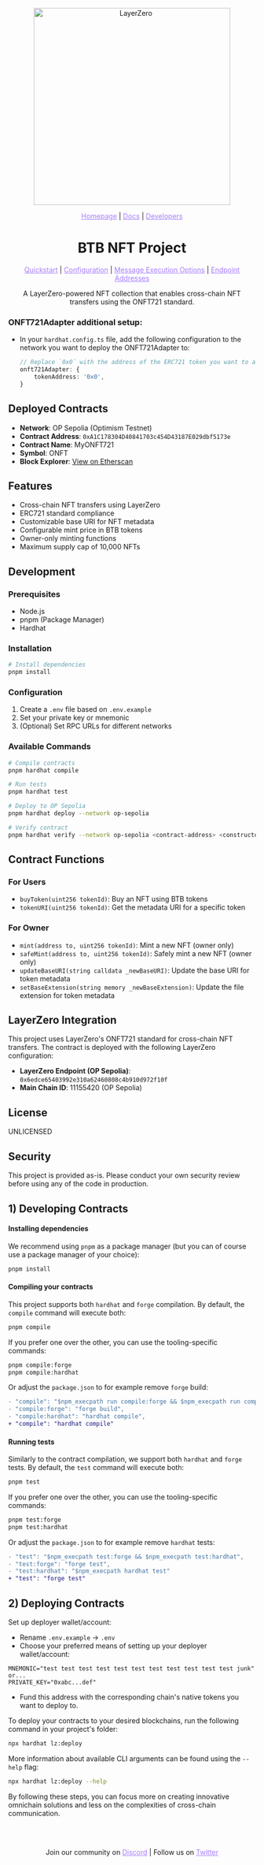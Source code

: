 <p align="center">
  <a href="https://layerzero.network">
    <img alt="LayerZero" style="width: 400px" src="https://docs.layerzero.network/img/LayerZero_Logo_White.svg"/>
  </a>
</p>

<p align="center">
  <a href="https://layerzero.network" style="color: #a77dff">Homepage</a> | <a href="https://docs.layerzero.network/" style="color: #a77dff">Docs</a> | <a href="https://layerzero.network/developers" style="color: #a77dff">Developers</a>
</p>

<h1 align="center">BTB NFT Project</h1>

<p align="center">
  <a href="https://docs.layerzero.network/v2/developers/evm/onft721/quickstart" style="color: #a77dff">Quickstart</a> | <a href="https://docs.layerzero.network/contracts/oapp-configuration" style="color: #a77dff">Configuration</a> | <a href="https://docs.layerzero.network/contracts/options" style="color: #a77dff">Message Execution Options</a> | <a href="https://docs.layerzero.network/contracts/endpoint-addresses" style="color: #a77dff">Endpoint Addresses</a>
</p>

<p align="center">A LayerZero-powered NFT collection that enables cross-chain NFT transfers using the ONFT721 standard.</p>

### ONFT721Adapter additional setup:

- In your `hardhat.config.ts` file, add the following configuration to the network you want to deploy the ONFT721Adapter to:
  ```typescript
  // Replace `0x0` with the address of the ERC721 token you want to adapt to the ONFT721 functionality.
  onft721Adapter: {
      tokenAddress: '0x0',
  }
  ```

## Deployed Contracts

- **Network**: OP Sepolia (Optimism Testnet)
- **Contract Address**: `0xA1C178304D40841703c454D43187E029dbf5173e`
- **Contract Name**: MyONFT721
- **Symbol**: ONFT
- **Block Explorer**: [View on Etherscan](https://sepolia-optimism.etherscan.io/address/0xA1C178304D40841703c454D43187E029dbf5173e#code)

## Features

- Cross-chain NFT transfers using LayerZero
- ERC721 standard compliance
- Customizable base URI for NFT metadata
- Configurable mint price in BTB tokens
- Owner-only minting functions
- Maximum supply cap of 10,000 NFTs

## Development

### Prerequisites

- Node.js
- pnpm (Package Manager)
- Hardhat

### Installation

```bash
# Install dependencies
pnpm install
```

### Configuration

1. Create a `.env` file based on `.env.example`
2. Set your private key or mnemonic
3. (Optional) Set RPC URLs for different networks

### Available Commands

```bash
# Compile contracts
pnpm hardhat compile

# Run tests
pnpm hardhat test

# Deploy to OP Sepolia
pnpm hardhat deploy --network op-sepolia

# Verify contract
pnpm hardhat verify --network op-sepolia <contract-address> <constructor-args>
```

## Contract Functions

### For Users
- `buyToken(uint256 tokenId)`: Buy an NFT using BTB tokens
- `tokenURI(uint256 tokenId)`: Get the metadata URI for a specific token

### For Owner
- `mint(address to, uint256 tokenId)`: Mint a new NFT (owner only)
- `safeMint(address to, uint256 tokenId)`: Safely mint a new NFT (owner only)
- `updateBaseURI(string calldata _newBaseURI)`: Update the base URI for token metadata
- `setBaseExtension(string memory _newBaseExtension)`: Update the file extension for token metadata

## LayerZero Integration

This project uses LayerZero's ONFT721 standard for cross-chain NFT transfers. The contract is deployed with the following LayerZero configuration:

- **LayerZero Endpoint (OP Sepolia)**: `0x6edce65403992e310a62460808c4b910d972f10f`
- **Main Chain ID**: 11155420 (OP Sepolia)

## License

UNLICENSED

## Security

This project is provided as-is. Please conduct your own security review before using any of the code in production.

## 1) Developing Contracts

#### Installing dependencies

We recommend using `pnpm` as a package manager (but you can of course use a package manager of your choice):

```bash
pnpm install
```

#### Compiling your contracts

This project supports both `hardhat` and `forge` compilation. By default, the `compile` command will execute both:

```bash
pnpm compile
```

If you prefer one over the other, you can use the tooling-specific commands:

```bash
pnpm compile:forge
pnpm compile:hardhat
```

Or adjust the `package.json` to for example remove `forge` build:

```diff
- "compile": "$npm_execpath run compile:forge && $npm_execpath run compile:hardhat",
- "compile:forge": "forge build",
- "compile:hardhat": "hardhat compile",
+ "compile": "hardhat compile"
```

#### Running tests

Similarly to the contract compilation, we support both `hardhat` and `forge` tests. By default, the `test` command will execute both:

```bash
pnpm test
```

If you prefer one over the other, you can use the tooling-specific commands:

```bash
pnpm test:forge
pnpm test:hardhat
```

Or adjust the `package.json` to for example remove `hardhat` tests:

```diff
- "test": "$npm_execpath test:forge && $npm_execpath test:hardhat",
- "test:forge": "forge test",
- "test:hardhat": "$npm_execpath hardhat test"
+ "test": "forge test"
```

## 2) Deploying Contracts

Set up deployer wallet/account:

- Rename `.env.example` -> `.env`
- Choose your preferred means of setting up your deployer wallet/account:

```
MNEMONIC="test test test test test test test test test test test junk"
or...
PRIVATE_KEY="0xabc...def"
```

- Fund this address with the corresponding chain's native tokens you want to deploy to.

To deploy your contracts to your desired blockchains, run the following command in your project's folder:

```bash
npx hardhat lz:deploy
```

More information about available CLI arguments can be found using the `--help` flag:

```bash
npx hardhat lz:deploy --help
```

By following these steps, you can focus more on creating innovative omnichain solutions and less on the complexities of cross-chain communication.

<br></br>

<p align="center">
  Join our community on <a href="https://discord-layerzero.netlify.app/discord" style="color: #a77dff">Discord</a> | Follow us on <a href="https://twitter.com/LayerZero_Labs" style="color: #a77dff">Twitter</a>
</p>
